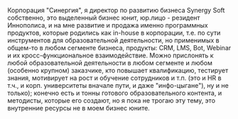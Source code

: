 Корпорация "Синергия", я директор по развитию бизнеса Synergy Soft собственно, это выделенный бизнес юнит, юр.лицо -  резидент Иннополиса, и на мне развитие и продажа именно программных продуктов, которые родились как in-house в корпорации, т.е. по сути инструментов для образовательной деятельности, но применимых в общем-то в любом сегменте бизнеса, продукты: CRM, LMS, Bot, Webinar и их кросс-функциональное взаимодействие.
Можно прислонять к любой образовательной деятельности в любом сегменте и любом (особенно крупном) заказчике, кто повышает квалификацию, тестирует знания, мотивирует на рост и обучение сотрудников и т.п. (это и HR в т.ч., и корп. университеты вначале пути, и даже "инфо-цыгане"), ну и не только); конечно есть и тонны готового образовательного контента, и методисты, которые его создают, но я пока не трогаю эту тему, это внутренние ресурсы не в моем бизнес юните.